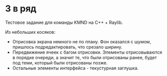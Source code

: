 # 3 в ряд
Тестовое задание для команды KMND на C++ + Raylib.

Из небольших косяков:
* Отрисовка экрана немного не по плану. Фон оказался с шумом, пришлось подредактировать, что срезало ширину.
* Передвижение ячеек с багом отрисовки. Элементы отрисовываются в порядке очереди, а значит те, что были отрисованы ранее, будет под теми, который были отрисованы позже.
* Остальные элементы интерфейса - текустурная заглушка.
